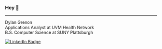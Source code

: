 ### Hey 👋 
---

<div id="about me">
  <p>
      Dylan Grenon <br>
      Applications Analyst at UVM Health Network <br>
      B.S. Computer Science at SUNY Plattsburgh <br>
  </p>
</div>




<div id="badges">
  <a href="https://www.linkedin.com/in/dylangrenon/">
    <img src="https://img.shields.io/badge/LinkedIn-blue?style=for-the-badge" alt="LinkedIn Badge"/>
  </a>
</div>

